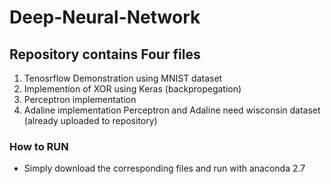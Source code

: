 # Deep-Neural-Network

## Repository contains Four files
1. Tenosrflow Demonstration using MNIST dataset
2. Implemention of XOR using Keras (backpropegation) 
3. Perceptron implementation
4. Adaline implementation 
 Perceptron and Adaline need wisconsin dataset (already uploaded to repository)


### How to RUN
* Simply download the corresponding files and run with anaconda 2.7
